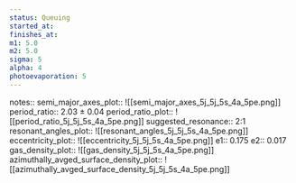 ```yaml
---
status: Queuing
started_at:
finishes_at:
m1: 5.0
m2: 5.0
sigma: 5
alpha: 4
photoevaporation: 5
---
```


notes::
semi_major_axes_plot:: ![[semi_major_axes_5j_5j_5s_4a_5pe.png]]
period_ratio:: 2.03 ± 0.04
period_ratio_plot:: ![[period_ratio_5j_5j_5s_4a_5pe.png]]
suggested_resonance:: 2:1
resonant_angles_plot:: ![[resonant_angles_5j_5j_5s_4a_5pe.png]]
eccentricity_plot:: ![[eccentricity_5j_5j_5s_4a_5pe.png]]
e1:: 0.175
e2:: 0.017
gas_density_plot:: ![[gas_density_5j_5j_5s_4a_5pe.png]]
azimuthally_avged_surface_density_plot:: ![[azimuthally_avged_surface_density_5j_5j_5s_4a_5pe.png]]
